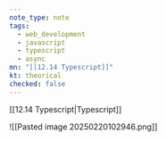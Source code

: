 ```yaml
---
note_type: note
tags:
  - web_development
  - javascript
  - typescript
  - async
mn: "[[12.14 Typescript]]"
kt: theorical
checked: false
---
```

[[12.14 Typescript|Typescript]]

![[Pasted image 20250220102946.png]]